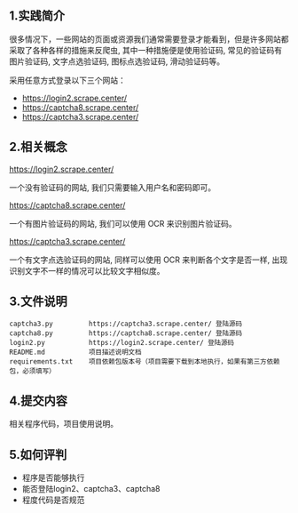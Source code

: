 ## 1.实践简介

很多情况下，一些网站的页面或资源我们通常需要登录才能看到，但是许多网站都采取了各种各样的措施来反爬虫, 其中一种措施便是使用验证码, 常见的验证码有图片验证码, 文字点选验证码, 图标点选验证码, 滑动验证码等。

采用任意方式登录以下三个网站：

- https://login2.scrape.center/
- https://captcha8.scrape.center/
- https://captcha3.scrape.center/

## 2.相关概念

https://login2.scrape.center/

一个没有验证码的网站, 我们只需要输入用户名和密码即可。

https://captcha8.scrape.center/

一个有图片验证码的网站, 我们可以使用 OCR 来识别图片验证码。

https://captcha3.scrape.center/

一个有文字点选验证码的网站, 同样可以使用 OCR 来判断各个文字是否一样, 出现识别文字不一样的情况可以比较文字相似度。


## 3.文件说明

```text
captcha3.py         https://captcha3.scrape.center/ 登陆源码
captcha8.py         https://captcha8.scrape.center/ 登陆源码
login2.py           https://login2.scrape.center/ 登陆源码
README.md			项目描述说明文档
requirements.txt	项目依赖包版本号（项目需要下载到本地执行，如果有第三方依赖包，必须填写）
```


## 4.提交内容

相关程序代码，项目使用说明。

## 5.如何评判

- 程序是否能够执行
- 能否登陆login2、captcha3、captcha8
- 程度代码是否规范

